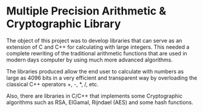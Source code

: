 # Multiple Precision Arithmetic & Cryptographic Library

The object of this project was to develop libraries that can serve as an extension of C and C++ for calculating with large integers. This needed a complete rewriting of the traditional arithmetic functions that are used in modern days computer by using much more advanced algorithms.

The libraries produced allow the end user to calculate with numbers as large as 4096 bits in a very efficient and transparent way by overloading the classical C++ operators +, -, *, /, etc.

Also, there are libraries in C/C++ that implements some Cryptographic algorithms such as RSA, ElGamal, Rijndael (AES) and some hash functions.

